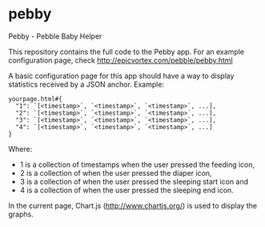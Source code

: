 pebby
=====

Pebby - Pebble Baby Helper

This repository contains the full code to the Pebby app.
For an example configuration page, check http://epicvortex.com/pebble/pebby.html

A basic configuration page for this app should have a way to display statistics received by a JSON anchor.
Example:

    yourpage.html#{  
      "1": `[<timestamp>`, `<timestamp>`, `<timestamp>`, ...],  
      "2": `[<timestamp>`, `<timestamp>`, `<timestamp>`, ...],  
      "3": `[<timestamp>`, `<timestamp>`, `<timestamp>`, ...],  
      "4": `[<timestamp>`, `<timestamp>`, `<timestamp>`, ...]  
    }

Where:
* 1 is a collection of timestamps when the user pressed the feeding icon,
* 2 is a collection of when the user pressed the diaper icon,
* 3 is a collection of when the user pressed the sleeping start icon and
* 4 is a collection of when the user pressed the sleeping end icon.

In the current page, Chart.js (http://www.chartjs.org/) is used to display the graphs.
